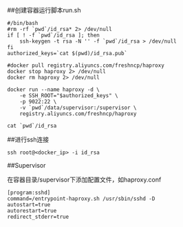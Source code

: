 ##创建容器运行脚本run.sh

    #/bin/bash
    #rm -rf `pwd`/id_rsa* 2> /dev/null
    if [ ! -f `pwd`/id_rsa ]; then
        ssh-keygen -t rsa -N '' -f `pwd`/id_rsa > /dev/null
    fi
    authorized_keys=`cat $(pwd)/id_rsa.pub`

    #docker pull registry.aliyuncs.com/freshncp/haproxy
    docker stop haproxy 2> /dev/null
    docker rm haproxy 2> /dev/null

    docker run --name haproxy -d \
        -e SSH_ROOT="$authorized_keys" \
        -p 9022:22 \
        -v `pwd`/data/supervisor:/supervisor \
        registry.aliyuncs.com/freshncp/haproxy

    cat `pwd`/id_rsa

##进行ssh连接

    ssh root@<docker_ip> -i id_rsa

##Supervisor

在容器目录/supervisor下添加配置文件，如haproxy.conf

    [program:sshd]
    command=/entrypoint-haproxy.sh /usr/sbin/sshd -D
    autostart=true
    autorestart=true
    redirect_stderr=true